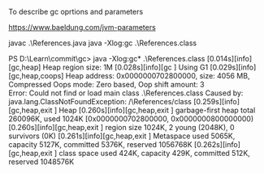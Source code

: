 To describe gc oprtions and parameters

https://www.baeldung.com/jvm-parameters

javac .\References.java
java -Xlog:gc .\References.class

PS D:\Learn\commit\gc> java -Xlog:gc\* .\References.class
[0.014s][info][gc,heap] Heap region size: 1M
[0.028s][info][gc ] Using G1
[0.029s][info][gc,heap,coops] Heap address: 0x0000000702800000, size: 4056 MB, Compressed Oops mode: Zero based, Oop shift amount: 3  
Error: Could not find or load main class .\References.class
Caused by: java.lang.ClassNotFoundException: /\References/class
[0.259s][info][gc,heap,exit ] Heap
[0.260s][info][gc,heap,exit ] garbage-first heap total 260096K, used 1024K [0x0000000702800000, 0x0000000800000000)
[0.260s][info][gc,heap,exit ] region size 1024K, 2 young (2048K), 0 survivors (0K)
[0.261s][info][gc,heap,exit ] Metaspace used 5065K, capacity 5127K, committed 5376K, reserved 1056768K
[0.262s][info][gc,heap,exit ] class space used 424K, capacity 429K, committed 512K, reserved 1048576K
